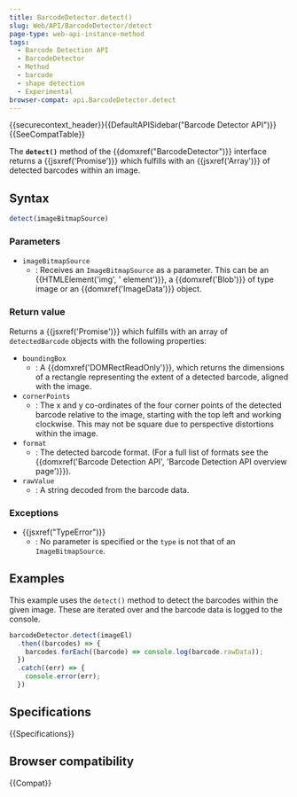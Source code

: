 ```yaml
---
title: BarcodeDetector.detect()
slug: Web/API/BarcodeDetector/detect
page-type: web-api-instance-method
tags:
  - Barcode Detection API
  - BarcodeDetector
  - Method
  - barcode
  - shape detection
  - Experimental
browser-compat: api.BarcodeDetector.detect
---
```

{{securecontext_header}}{{DefaultAPISidebar("Barcode Detector API")}}{{SeeCompatTable}}

The **`detect()`** method of the
{{domxref("BarcodeDetector")}} interface returns a {{jsxref('Promise')}} which fulfills
with an {{jsxref('Array')}} of detected barcodes within an image.

## Syntax

```js
detect(imageBitmapSource)
```

### Parameters

- `imageBitmapSource`
  - : Receives an `ImageBitmapSource` as a parameter. This can be an
    {{HTMLElement('img', ' element')}}, a {{domxref('Blob')}} of type image or an
    {{domxref('ImageData')}} object.

### Return value

Returns a {{jsxref('Promise')}} which fulfills with an array of
`detectedBarcode` objects with the following properties:

- `boundingBox`
  - : A {{domxref('DOMRectReadOnly')}}, which returns the
    dimensions of a rectangle representing the extent of a detected barcode, aligned with
    the image.
- `cornerPoints`
  - : The x and y co-ordinates of the four corner points of the
    detected barcode relative to the image, starting with the top left and working
    clockwise. This may not be square due to perspective distortions within the image.
- `format`
  - : The detected barcode format. (For a full list of formats see
    the {{domxref('Barcode Detection API', 'Barcode Detection API overview page')}}).
- `rawValue`
  - : A string decoded from the barcode data.

### Exceptions

- {{jsxref("TypeError")}}
  - : No parameter is specified or the `type` is not that of an
    `ImageBitmapSource`.

## Examples

This example uses the `detect()` method to detect the barcodes within the
given image. These are iterated over and the barcode data is logged to the console.

```js
barcodeDetector.detect(imageEl)
  .then((barcodes) => {
    barcodes.forEach((barcode) => console.log(barcode.rawData));
  })
  .catch((err) => {
    console.error(err);
  })
```

## Specifications

{{Specifications}}

## Browser compatibility

{{Compat}}
